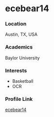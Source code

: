 # ecebear14

### Location

Austin, TX, USA

### Academics

Baylor University

### Interests

- Basketball
- OCR

### Profile Link

[ecebear14](https://github.com/ecebear14)
